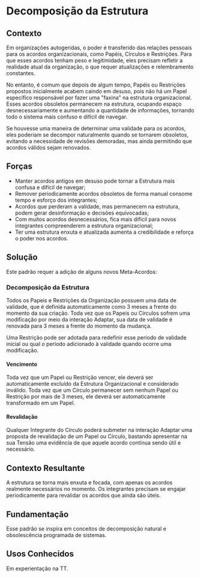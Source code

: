 # Decomposição da Estrutura

## Contexto

Em organizações autogeridas, o poder é transferido das relações pessoais para os acordos organizacionais, como Papéis, Círculos e Restrições. Para que esses acordos tenham peso e legitimidade, eles precisam refletir a realidade atual da organização, o que requer atualizações e relembramento constantes.

No entanto, é comum que depois de algum tempo, Papéis ou Restrições propostos inicialmente acabem caindo em desuso, pois não há um Papel específico responsável por fazer uma "faxina" na estrutura organizacional. Esses acordos obsoletos permanecem na estrutura, ocupando espaço desnecessariamente e aumentando a quantidade de informações, tornando todo o sistema mais confuso e difícil de navegar.

Se houvesse uma maneira de determinar uma validade para os acordos, eles poderiam se decompor naturalmente quando se tornarem obsoletos, evitando a necessidade de revisões demoradas, mas ainda permitindo que acordos válidos sejam renovados.

## Forças

- Manter acordos antigos em desuso pode tornar a Estrutura mais confusa e difícil de navegar;
- Remover periodicamente acordos obsoletos de forma manual consome tempo e esforço dos integrantes;
- Acordos que perderam a validade, mas permanecem na estrutura, podem gerar desinformação e decisões equivocadas;
- Com muitos acordos desnecessários, fica mais difícil para novos integrantes compreenderem a estrutura organizacional;
- Ter uma estrutura enxuta e atualizada aumenta a credibilidade e reforça o poder nos acordos.

## Solução

Este padrão requer a adição de alguns novos Meta-Acordos:

### Decomposição da Estrutura

Todos os Papeis e Restrições da Organização possuem uma data de validade, que é definida automaticamente como 3 meses a frente do momento da sua criação. Toda vez que os Papeis ou Círculos sofrem uma modificação por meio da interação Adaptar, sua data de validade é renovada para 3 meses a frente do momento da mudança.

Uma Restrição pode ser adotada para redefinir esse período de validade inicial ou qual o período adicionado à validade quando ocorre uma modificação.

#### Vencimento 

Toda vez que um Papel ou Restrição vencer, ele deverá ser automaticamente excluído da Estrutura Organizacional e considerado inválido. Toda vez que um Círculo permanecer sem nenhum Papel ou Restrição por mais de 3 meses, ele deverá ser automaticamente transformado em um Papel.

#### Revalidação 

Qualquer Integrante do Círculo poderá submeter na interação Adaptar uma proposta de revalidação de um Papel ou Círculo, bastando apresentar na sua Tensão uma evidência de que aquele acordo continua sendo útil e necessário. 

## Contexto Resultante

A estrutura se torna mais enxuta e focada, com apenas os acordos realmente necessários no momento. Os integrantes precisam se engajar periodicamente para revalidar os acordos que ainda são úteis.

## Fundamentação

Esse padrão se inspira em conceitos de decomposição natural e obsolescência programada de sistemas.

## Usos Conhecidos

Em experientação na TT.
